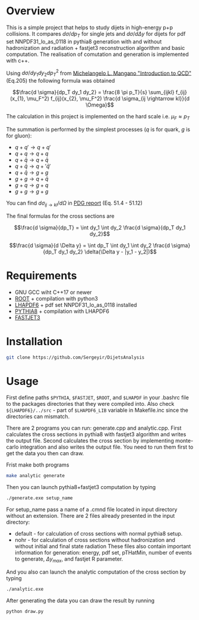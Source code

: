 # Overview

This is a simple project that helps to study dijets in high-energy p+p collisions. It compares $d \sigma/dp_{T}$ for single jets and $d \sigma / d \Delta y$ for dijets for pdf set NNPDF31_lo_as_0118 in pythia8 generation with and without hadronization and radiation + fastjet3 reconstruction algorithm and basic computation. The realisation of comutation and generation is implemented with c++.

Using $d \sigma / dy_{1} dy_{2} dp^2_{T}$ from [Michelangelo L. Mangano "Introduction to QCD"](https://cds.cern.ch/record/454171/files/p53.pdf) (Eq.205) the following formula was obtained

```math
\frac{d \sigma}{dp_T dy_1 dy_2} = \frac{8 \pi p_T}{s} \sum_{ijkl} f_{ij}(x_{1}, \mu_F^2) f_{ij}(x_{2}, \mu_F^2) \frac{d \sigma_{ij \rightarrow kl}}{d \Omega}
```

The calculation in this project is implemented on the hard scale i.e. $\mu_F \approx p_T$

The summation is performed by the simplest processes ($q$ is for quark, $g$ is for gluon):
- $q + q' \rightarrow q + q'$
- $q + q \rightarrow q + q$
- $q + \bar{q} \rightarrow q + \bar{q}$
- $q + \bar{q} \rightarrow q + '\bar{q}'$
- $q + \bar{q} \rightarrow g + g$
- $g+g \rightarrow q + \bar{q}$
- $g+q \rightarrow g + q$
- $g+g \rightarrow g + g$

You can find $d \sigma_{ij \rightarrow kl}/d \Omega$ in [PDG report](https://pdg.lbl.gov/2023/reviews/contents_sports.html) (Eq. 51.4 - 51.12)

The final formulas for the cross sections are
```math
\frac{d \sigma}{dp_T} = \int dy_1 \int dy_2 \frac{d \sigma}{dp_T dy_1 dy_2}
```

```math
\frac{d \sigma}{d \Delta y} = \int dp_T \int dy_1 \int dy_2 \frac{d \sigma}{dp_T dy_1 dy_2} \delta(\Delta y - |y_1 - y_2|)
```

# Requirements

- GNU GCC wiht C++17 or newer
- [ROOT](https://root.cern/) + compilation with python3
- [LHAPDF6](https://lhapdf.hepforge.org/) + pdf set NNPDF31_lo_as_0118 installed
- [PYTHIA8](https://pythia.org/) + compilation with LHAPDF6
- [FASTJET3](https://fastjet.fr/) 

# Installation

```sh
git clone https://github.com/Sergeyir/DijetsAnalysis
```

# Usage

First define paths `$PYTHIA`, `$FASTJET`, `$ROOT`, and `$LHAPDF` in your .bashrc file to the packages directories that they were compiled into. Also check `${LHAPDF6}/../src` - part of `$LHAPDF6_LIB` variable in Makefile.inc since the directories can mismatch.

There are 2 programs you can run: generate.cpp and analytic.cpp. First calculates the cross sections in pythia8 with fastjet3 algorithm and writes the output file. Second calculates the cross section by implementing monte-carlo integration and also writes the output file. You need to run them first to get the data you then can draw.

Frist make both programs
```sh
make analytic generate
```

Then you can launch pythia8+fastjet3 computation by typing
```sh
./generate.exe setup_name
```

For setup_name pass a name of a .cmnd file located in input directory without an extension. There are 2 files already presented in the input directory:
- default - for calculation of cross sections with normal pythia8 setup.
- nohr - for calculation of cross sections without hadronization and without initial and final state radiation
These files also contain important information for generation: energy, pdf set, pTHatMin, number of events to generate, $\Delta y_{max}$, and fastjet R parameter.

And you also can launch the analytic computation of the cross section by typing
```sh
./analytic.exe
```

After generating the data you can draw the result by running
```sh
python draw.py
```
